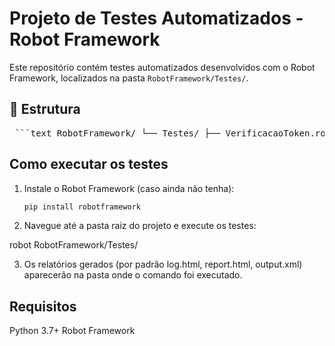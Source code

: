 # Projeto de Testes Automatizados - Robot Framework

Este repositório contém testes automatizados desenvolvidos com o Robot Framework, localizados na pasta `RobotFramework/Testes/`.

## 📁 Estrutura

<pre> ```text RobotFramework/ └── Testes/ ├── VerificacaoToken.robot └── VerificacaoVerPrecos.robot ``` </pre>


## Como executar os testes

1. Instale o Robot Framework (caso ainda não tenha):
   ```bash
   pip install robotframework

2. Navegue até a pasta raiz do projeto e execute os testes:

robot RobotFramework/Testes/

3. Os relatórios gerados (por padrão log.html, report.html, output.xml) aparecerão na pasta onde o comando foi executado.

## Requisitos

Python 3.7+
Robot Framework
